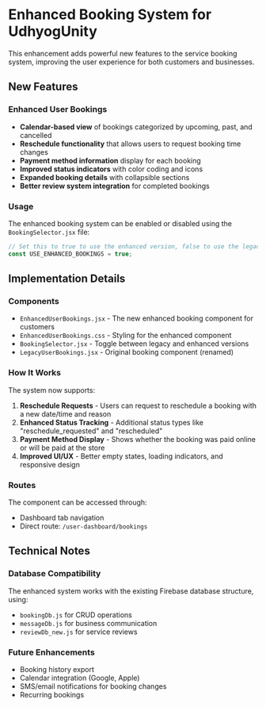 # Enhanced Booking System for UdhyogUnity

This enhancement adds powerful new features to the service booking system, improving the user experience for both customers and businesses.

## New Features

### Enhanced User Bookings
- **Calendar-based view** of bookings categorized by upcoming, past, and cancelled
- **Reschedule functionality** that allows users to request booking time changes
- **Payment method information** display for each booking
- **Improved status indicators** with color coding and icons
- **Expanded booking details** with collapsible sections
- **Better review system integration** for completed bookings

### Usage
The enhanced booking system can be enabled or disabled using the `BookingSelector.jsx` file:

```jsx
// Set this to true to use the enhanced version, false to use the legacy version
const USE_ENHANCED_BOOKINGS = true;
```

## Implementation Details

### Components
- `EnhancedUserBookings.jsx` - The new enhanced booking component for customers
- `EnhancedUserBookings.css` - Styling for the enhanced component
- `BookingSelector.jsx` - Toggle between legacy and enhanced versions
- `LegacyUserBookings.jsx` - Original booking component (renamed)

### How It Works
The system now supports:
1. **Reschedule Requests** - Users can request to reschedule a booking with a new date/time and reason
2. **Enhanced Status Tracking** - Additional status types like "reschedule_requested" and "rescheduled"
3. **Payment Method Display** - Shows whether the booking was paid online or will be paid at the store
4. **Improved UI/UX** - Better empty states, loading indicators, and responsive design

### Routes
The component can be accessed through:
- Dashboard tab navigation
- Direct route: `/user-dashboard/bookings`

## Technical Notes

### Database Compatibility
The enhanced system works with the existing Firebase database structure, using:
- `bookingDb.js` for CRUD operations
- `messageDb.js` for business communication
- `reviewDb_new.js` for service reviews

### Future Enhancements
- Booking history export
- Calendar integration (Google, Apple)
- SMS/email notifications for booking changes
- Recurring bookings
